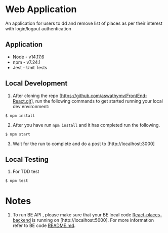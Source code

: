 # Web Application

An application for users to dd and remove list of places as per their interest with login/logout authentication

## Application

- Node - v14.17.6
- npm - v7.24.1
- Jest - Unit Tests

## Local Development

1. After cloning the repo [https://github.com/aswathymv/FrontEnd-React.git], run the following commands to get started running your local dev environment:

```
$ npm install
```

2. After you have run `npm install` and it has completed run the following.

```
$ npm start
```

3. Wait for the run to complete and do a post to [http://localhost:3000]

## Local Testing

1. For TDD test

```
$ npm test
```

# Notes

1. To run BE API , please make sure that your BE local code [React-places-backend](https://github.com/aswathymv/backEnd-NodeJS.git) is running on [http://localhost:5000]. For more information refer to BE code [README.md](https://github.com/aswathymv/backEnd-NodeJS/blob/main/README.md).


